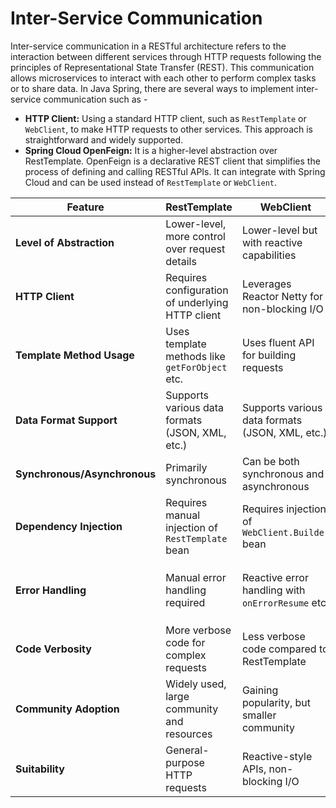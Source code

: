 # Inter-Service Communication

Inter-service communication in a RESTful architecture refers to the interaction between different services through HTTP requests following the principles of Representational State Transfer (REST). This communication allows microservices to interact with each other to perform complex tasks or to share data. In Java Spring, there are several ways to implement inter-service communication such as -&#x20;

* **HTTP Client:** Using a standard HTTP client, such as `RestTemplate` or `WebClient`, to make HTTP requests to other services. This approach is straightforward and widely supported.
* **Spring Cloud OpenFeign:** It is a higher-level abstraction over RestTemplate. OpenFeign is a declarative REST client that simplifies the process of defining and calling RESTful APIs. It can integrate with Spring Cloud and can be used instead of `RestTemplate` or `WebClient`.



<table><thead><tr><th width="147">Feature</th><th width="193">RestTemplate</th><th width="208">WebClient</th><th width="239">OpenFeign</th></tr></thead><tbody><tr><td><strong>Level of Abstraction</strong></td><td>Lower-level, more control over request details</td><td>Lower-level but with reactive capabilities</td><td>Higher-level, declarative approach with interfaces</td></tr><tr><td><strong>HTTP Client</strong></td><td>Requires configuration of underlying HTTP client</td><td>Leverages Reactor Netty for non-blocking I/O</td><td>Doesn't require explicit HTTP client configuration</td></tr><tr><td><strong>Template Method Usage</strong></td><td>Uses template methods like <code>getForObject</code> etc.</td><td>Uses fluent API for building requests</td><td>Uses interfaces annotated with <code>@FeignClient</code> etc.</td></tr><tr><td><strong>Data Format Support</strong></td><td>Supports various data formats (JSON, XML, etc.)</td><td>Supports various data formats (JSON, XML, etc.)</td><td>Supports various data formats (JSON, XML, etc.)</td></tr><tr><td><strong>Synchronous/Asynchronous</strong></td><td>Primarily synchronous</td><td>Can be both synchronous and asynchronous</td><td>Primarily synchronous</td></tr><tr><td><strong>Dependency Injection</strong></td><td>Requires manual injection of <code>RestTemplate</code> bean</td><td>Requires injection of <code>WebClient.Builder</code> bean</td><td>Requires injection of <code>Feign</code> interface</td></tr><tr><td><strong>Error Handling</strong></td><td>Manual error handling required</td><td>Reactive error handling with <code>onErrorResume</code> etc.</td><td>Declarative error handling with <code>@FeignClient</code> options</td></tr><tr><td><strong>Code Verbosity</strong></td><td>More verbose code for complex requests</td><td>Less verbose code compared to RestTemplate</td><td>Most concise code with declarative approach</td></tr><tr><td><strong>Community Adoption</strong></td><td>Widely used, large community and resources</td><td>Gaining popularity, but smaller community</td><td>Growing popularity, integrates well with Spring Cloud</td></tr><tr><td><strong>Suitability</strong></td><td>General-purpose HTTP requests</td><td>Reactive-style APIs, non-blocking I/O</td><td>Microservice communication, service abstractions</td></tr></tbody></table>
